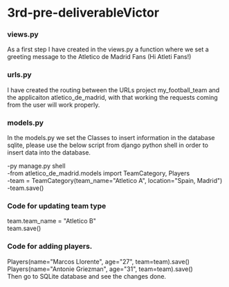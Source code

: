 # 3rd-pre-deliverableVictor

### views.py
As a first step I have created in the views.py a function where we set a greeting message to the Atletico de Madrid Fans (Hi Atleti Fans!)

### urls.py
I have created the routing between the URLs project my_football_team and the applicaiton atletico_de_madrid, with that working the requests coming from the user will work properly.

### models.py
In the models.py we set the Classes to insert information in the database sqlite, please use the below script from django python shell in order to insert data into the database.

-py manage.py shell<br>
-from atletico_de_madrid.models import TeamCategory, Players<br>
-team = TeamCategory(team_name="Atletico A", location="Spain, Madrid")<br>
-team.save()<br>

### Code for updating team type

team.team_name = "Atletico B"<br>
team.save()<br>

### Code for adding players.

Players(name="Marcos Llorente", age="27", team=team).save()<br>
Players(name="Antonie Griezman", age="31", team=team).save()<br>
Then go to SQLite database and see the changes done.<br>
